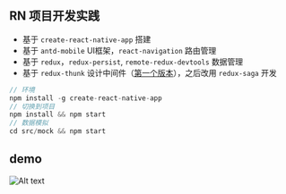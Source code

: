 ## RN 项目开发实践

- 基于 `create-react-native-app` 搭建
- 基于 `antd-mobile` UI框架，`react-navigation` 路由管理
- 基于 `redux`，`redux-persist`, `remote-redux-devtools` 数据管理
- 基于 `redux-thunk` 设计中间件（[第一个版本](https://github.com/deot/rn-examples/tree/56306d5166e1275ce25e212e4d8f6d84b1e9a7bc)），之后改用 `redux-saga` 开发

```js
// 环境
npm install -g create-react-native-app
// 切换到项目
npm install && npm start
// 数据模拟
cd src/mock && npm start
```

## demo

![Alt text](https://raw.githubusercontent.com/deot/rn-examples/master/demo.gif)
